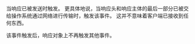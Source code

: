 <!-- YAML
added: v0.3.6
-->

当响应已被发送时触发。
更具体地说，当响应头和响应主体的最后一部分已被交给操作系统通过网络进行传输时，触发该事件。
这并不意味着客户端已接收到任何东西。

该事件触发后，响应对象上不再触发其他事件。


